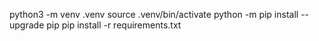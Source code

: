 python3 -m venv .venv
source .venv/bin/activate
python -m pip install --upgrade pip
pip install -r requirements.txt